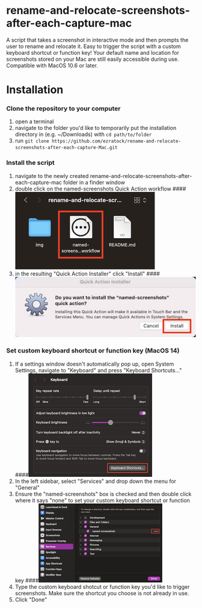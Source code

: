 # rename-and-relocate-screenshots-after-each-capture-mac
A script that takes a screenshot in interactive mode and then prompts the user to rename and relocate it.  Easy to trigger the script with a custom keyboard shortcut or function key!  Your default name and location for screenshots stored on your Mac are still easily accessible during use.  Compatible with MacOS 10.6 or later.

# Installation
### Clone the repository to your computer
1) open a terminal
2) navigate to the folder you'd like to temporarily put the installation directory in (e.g. ~/Downloads) with ``cd path/to/folder``
3) run ``git clone https://github.com/ezratock/rename-and-relocate-screenshots-after-each-capture-Mac.git``
### Install the script
1) navigate to the newly created rename-and-relocate-screenshots-after-each-capture-mac folder in a finder window
2) double click on the named-screenshots Quick Action workflow
####![named-screenshots workflow](img/named-screenshots_Workflow.png?raw=true "named-screenshots workflow")
3) in the resulting "Quick Action Installer" click "Install"
####![Quick Action Installer](img/QuickActionInstaller.png?raw=true "Quick Action Installer")
### Set custom keyboard shortcut or function key (MacOS 14)
1) If a settings window doesn't automatically pop up, open System Settings, navigate to "Keyboard" and press "Keyboard Shortcuts..."
####![Keyboard Shortcuts](img/keyboard-shortcuts.png?raw=true "keyboard shortcuts")
2) In the left sidebar, select "Services" and drop down the menu for "General"
3) Ensure the "named-screenshots" box is checked and then double click where it says "none" to set your custom keyboard shortcut or function key
####![none](img/none.png?raw=true "none")
4) Type the custom keyboard shotcut or function key you'd like to trigger screenshots.  Make sure the shortcut you choose is not already in use.
5) Click "Done"

